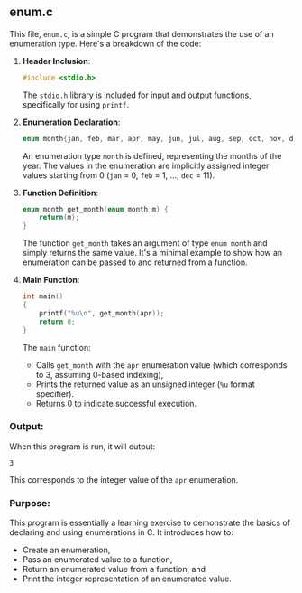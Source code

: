 ## enum.c

This file, `enum.c`, is a simple C program that demonstrates the use of an enumeration type. Here's a breakdown of the code:

1. **Header Inclusion**:
   ```c
   #include <stdio.h>
   ```
   The `stdio.h` library is included for input and output functions, specifically for using `printf`.

2. **Enumeration Declaration**:
   ```c
   enum month{jan, feb, mar, apr, may, jun, jul, aug, sep, oct, nov, dec};
   ```
   An enumeration type `month` is defined, representing the months of the year. The values in the enumeration are implicitly assigned integer values starting from 0 (`jan` = 0, `feb` = 1, ..., `dec` = 11).

3. **Function Definition**:
   ```c
   enum month get_month(enum month m) {
       return(m);
   }
   ```
   The function `get_month` takes an argument of type `enum month` and simply returns the same value. It's a minimal example to show how an enumeration can be passed to and returned from a function.

4. **Main Function**:
   ```c
   int main()
   {
       printf("%u\n", get_month(apr));
       return 0;
   }
   ```
   The `main` function:
   - Calls `get_month` with the `apr` enumeration value (which corresponds to 3, assuming 0-based indexing),
   - Prints the returned value as an unsigned integer (`%u` format specifier).
   - Returns 0 to indicate successful execution.

### Output:
When this program is run, it will output:
```
3
```
This corresponds to the integer value of the `apr` enumeration.

### Purpose:
This program is essentially a learning exercise to demonstrate the basics of declaring and using enumerations in C. It introduces how to:
- Create an enumeration,
- Pass an enumerated value to a function,
- Return an enumerated value from a function, and
- Print the integer representation of an enumerated value.
